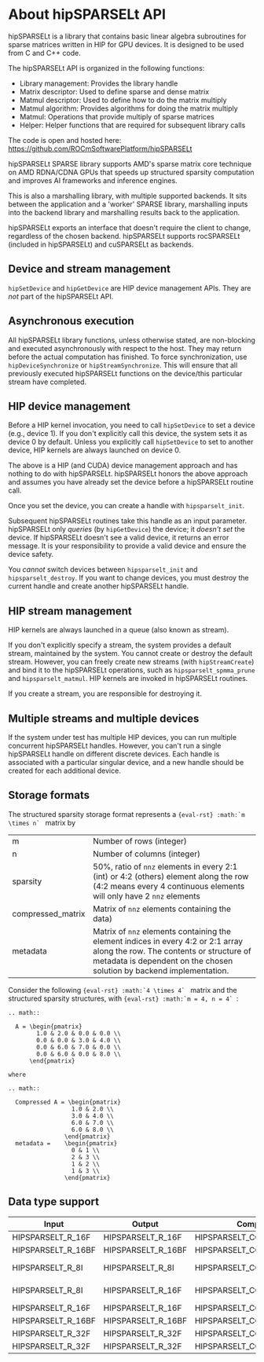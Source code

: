 # About hipSPARSELt API

hipSPARSELt is a library that contains basic linear algebra subroutines for sparse matrices written in HIP
for GPU devices. It is designed to be used from C and C++ code.

The hipSPARSELt API is organized in the following functions:

* Library management: Provides the library handle
* Matrix descriptor: Used to define sparse and dense matrix
* Matmul descriptor: Used to define how to do the matrix multiply
* Matmul algorithm: Provides algorithms for doing the matrix multiply
* Matmul: Operations that provide multiply of sparse matrices
* Helper: Helper functions that are required for subsequent library calls

The code is open and hosted here: https://github.com/ROCmSoftwarePlatform/hipSPARSELt

hipSPARSELt SPARSE library supports AMD's sparse matrix core technique on AMD RDNA/CDNA GPUs
that speeds up structured sparsity computation and improves AI frameworks and inference engines.

This is also a marshalling library, with multiple supported backends. It sits between the application and
a 'worker' SPARSE library, marshalling inputs into the backend library and marshalling results back to
the application.

hipSPARSELt exports an interface that doesn't require the client to change, regardless of the chosen
backend. hipSPARSELt supports rocSPARSELt (included in hipSPARSELt) and cuSPARSELt as backends.

## Device and stream management

`hipSetDevice` and `hipGetDevice` are HIP device management APIs. They are *not* part of the
hipSPARSELt API.

## Asynchronous execution

All hipSPARSELt library functions, unless otherwise stated, are non-blocking and executed
asynchronously with respect to the host. They may return before the actual computation has finished.
To force synchronization, use `hipDeviceSynchronize` or `hipStreamSynchronize`. This will ensure that all
previously executed hipSPARSELt functions on the device/this particular stream have completed.

## HIP device management

Before a HIP kernel invocation, you need to call `hipSetDevice` to set a device (e.g., device 1). If you
don't explicitly call this device, the system sets it as device 0 by default. Unless you explicitly call
`hipSetDevice` to set to another device, HIP kernels are always launched on device 0.

The above is a HIP (and CUDA) device management approach and has nothing to do with hipSPARSELt.
hipSPARSELt honors the above approach and assumes you have already set the device before a
hipSPARSELt routine call.

Once you set the device, you can create a handle with `hipsparselt_init`.

Subsequent hipSPARSELt routines take this handle as an input parameter. hipSPARSELt only *queries*
(by `hipGetDevice`) the device; it *doesn't set* the device. If hipSPARSELt doesn't see a valid device, it
returns an error message. It is your responsibility to provide a valid device and ensure the device safety.

You *cannot* switch devices between `hipsparselt_init` and `hipsparselt_destroy`. If you want to change
devices, you must destroy the current handle and create another hipSPARSELt handle.

## HIP stream management

HIP kernels are always launched in a queue (also known as stream).

If you don't explicitly specify a stream, the system provides a default stream, maintained by the
system. You cannot create or destroy the default stream. However, you can freely create new streams
(with `hipStreamCreate`) and bind it to the hipSPARSELt operations, such as `hipsparselt_spmma_prune`
and `hipsparselt_matmul`. HIP kernels are invoked in hipSPARSELt routines.

If you create a stream, you are responsible for destroying it.

## Multiple streams and multiple devices

If the system under test has multiple HIP devices, you can run multiple concurrent hipSPARSELt
handles. However, you can't run a single hipSPARSELt handle on different discrete devices. Each handle
is associated with a particular singular device, and a new handle should be created for each additional
device.

## Storage formats

The structured sparsity storage format represents a ```{eval-rst} :math:`m \times n` ``` matrix by

|                |                                                 |
|-----------|----------------------------------|
| m            | Number of rows (integer)       |
| n             | Number of columns (integer)  |
| sparsity  | 50%, ratio of `nnz` elements in every 2:1 (int) or 4:2 (others) element along the row (4:2 means every 4 continuous elements will only have 2 `nnz` elements |
| compressed_matrix | Matrix of ``nnz`` elements containing the data) |
| metadata | Matrix of `nnz` elements containing the element indices in every 4:2 or 2:1 array along the row. The contents or structure of metadata is dependent on the chosen solution by backend implementation. |

Consider the following ```{eval-rst} :math:`4 \times 4` ``` matrix and the structured sparsity structures, with ```{eval-rst} :math:`m = 4, n = 4` ```:

```{eval-rst}
.. math::

  A = \begin{pmatrix}
        1.0 & 2.0 & 0.0 & 0.0 \\
        0.0 & 0.0 & 3.0 & 4.0 \\
        0.0 & 6.0 & 7.0 & 0.0 \\
        0.0 & 6.0 & 0.0 & 8.0 \\
      \end{pmatrix}

where

.. math::

  Compressed A = \begin{pmatrix}
                  1.0 & 2.0 \\
                  3.0 & 4.0 \\
                  6.0 & 7.0 \\
                  6.0 & 8.0 \\
                \end{pmatrix}
  metadata =    \begin{pmatrix}
                  0 & 1 \\
                  2 & 3 \\
                  1 & 2 \\
                  1 & 3 \\
                \end{pmatrix}
```

## Data type support

| Input                           | Output                        | Compute Type                                 | Backend |
|-------------------------|-------------------------|----------------------------------------|-----------|
| HIPSPARSELT_R_16F   | HIPSPARSELT_R_16F    | HIPSPARSELT_COMPUTE_32F           | HIP  |
| HIPSPARSELT_R_16BF | HIPSPARSELT_R_16BF  | HIPSPARSELT_COMPUTE_32F           | HIP |
| HIPSPARSELT_R_8I      | HIPSPARSELT_R_8I       | HIPSPARSELT_COMPUTE_32I           | HIP / CUDA |
| HIPSPARSELT_R_8I      | HIPSPARSELT_R_16F    | HIPSPARSELT_COMPUTE_32I           | HIP / CUDA |
| HIPSPARSELT_R_16F   | HIPSPARSELT_R_16F    | HIPSPARSELT_COMPUTE_16F           | CUDA |
| HIPSPARSELT_R_16BF | HIPSPARSELT_R_16BF  | HIPSPARSELT_COMPUTE_16F           | CUDA |
| HIPSPARSELT_R_32F   | HIPSPARSELT_R_32F    | HIPSPARSELT_COMPUTE_TF32          | CUDA |
| HIPSPARSELT_R_32F   | HIPSPARSELT_R_32F    | HIPSPARSELT_COMPUTE_TF32_FAST | CUDA |
